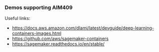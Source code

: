 ### Demos supporting AIM409

Useful links:

* https://docs.aws.amazon.com/dlami/latest/devguide/deep-learning-containers-images.html
* https://github.com/aws/sagemaker-containers
* https://sagemaker.readthedocs.io/en/stable/